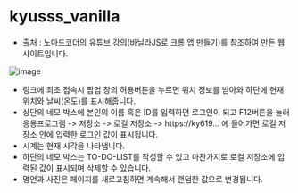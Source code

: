 # kyusss_vanilla
- 출처 : 노마드코더의 유튜브 강의(바닐라JS로 크롬 앱 만들기)를 참조하여 만든 웹사이트입니다.

![image](https://user-images.githubusercontent.com/69890109/174506330-ead9586d-d4c6-4df7-a2e4-256755c45e81.png)
- 링크에 최초 접속시 팝업 창의 허용버튼을 누르면 위치 정보를 받아와 하단에 현재 위치와 날씨(온도)를 표시해줍니다.
- 상단의 네모 박스에 본인의 이름 혹은 ID를 입력하면 로그인이 되고 F12버튼을 눌러 응용프로그램 -> 저장소 -> 로컬 저장소 -> https://ky619... 에 들어가면 로컬 저장소 안에 입력한 로그인 값이 표시됩니다.
- 시계는 현재 시각을 나타냅니다.
- 하단의 네모 박스는 TO-DO-LIST를 작성할 수 있고 마찬가지로 로컬 저장소에 입력된 값이 표시되며 삭제할 수 있습니다.
- 명언과 사진은 페이지를 새로고침하면 계속해서 랜덤한 값으로 변경됩니다.
